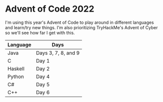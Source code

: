# Advent of Code 2022
I'm using this year's Advent of Code to play around in different languages and learn/try new things. I'm also prioritizing TryHackMe's Advent of Cyber so we'll see how far I get with this.

|Language|Days|
|---|---|
|Java|Days 3, 7, 8, and 9|
|C|Day 1|
|Haskell|Day 2|
|Python|Day 4|
|C#|Day 5|
|C++|Day 6|

